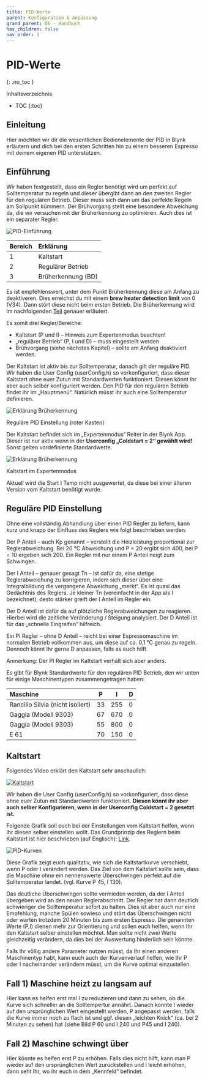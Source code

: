 ```yaml
---
title: PID-Werte
parent: Konfiguration & Anpassung
grand_parent: DE - Handbuch
has_children: false
nav_order: 1
---
```


# PID-Werte
{: .no_toc }

Inhaltsverzeichnis

* TOC
{:toc}

## Einleitung

Hier möchten wir dir die wesentlichen Bedienelemente der PID in Blynk erläutern und dich bei den ersten Schritten hin zu einem besseren Espresso mit deinem eigenen PID unterstützen.

## Einführung

Wir haben festgestellt, dass ein Regler benötigt wird um perfekt auf Solltemperatur zu regeln und dieser übergibt dann an den zweiten Regler für den regulären Betrieb. Dieser muss sich dann um das perfekte Regeln am Sollpunkt kümmern. Der Brühvorgang stellt eine besondere Abweichung da, die wir versuchen mit der Brüherkennung zu optimieren. Auch dies ist ein separater Regler.

![PID-Einführung](../../img/Bildschirmfoto-2020-11-04-um-20.51.31-1536x733.png)

Bereich | Erklärung
:--|:--
1 | Kaltstart
2 | Regulärer Betrieb
3 | Brüherkennung (BD)

Es ist empfehlenswert, unter dem Punkt Brüherkennung diese am Anfang zu deaktiveren. Dies erreichst du mit einem **brew heater detection limit** von 0 (V34). Dann stört diese nicht beim ersten Betrieb. Die Brüherkennung wird im nachfolgenden [Teil](brueherkennung.md) genauer erläutert.

Es somit drei Regler/Bereiche:

* Kaltstart (P und I) – Hinweis zum Expertenmodus beachten!
* „regulärer Betrieb“ (P, I und D) – muss eingestellt werden
* Brühvorgang (siehe nächstes Kapitel) – sollte am Anfang deaktiviert werden.

Der Kaltstart ist aktiv bis zur Solltemperatur, danach gilt der reguläre PID. Wir haben die User Config (userConfig.h) so vorkonfiguriert, dass dieser Kaltstart ohne euer Zutun mit Standardwerten funktioniert. Diesen könnt ihr aber auch selber konfiguriert werden. Den PID für den regulären Betrieb findet ihr im „Hauptmenü“. Natürlich müsst ihr auch eine Solltemperatur definieren.

![Erklärung Brüherkennung](../../img/Bildschirmfoto-2020-11-04-um-19.43.11.png)

Reguläre PID Einstellung (roter Kasten)

Der Kaltstart befindet sich im „Expertenmodus“ Reiter in der Blynk App. Dieser ist nur aktiv wenn in der **Userconfig „Coldstart = 2“ gewählt wird!** Sonst gelten vordefinierte Standardwerte.

![Erklärung Brüherkennung](../../img/Bildschirmfoto-2020-11-04-um-19.46.38.png)

Kaltstart im Expertenmodus

Aktuell wird die Start I Temp nicht ausgewertet, da diese bei einer älteren Version vom Kaltstart benötigt wurde.

## Reguläre PID Einstellung

Ohne eine vollständig Abhandlung über einen PID Regler zu liefern, kann kurz und knapp der Einfluss des Reglers wie folgt beschrieben werden:

Der P Anteil – auch Kp genannt – verstellt die Heizleistung proportional zur Reglerabweichung. Bei 20 °C Abweichung und P = 20 ergibt sich 400, bei P = 10 ergeben sich 200. Ein Regler mit nur einem P Anteil neigt zum Schwingen.

Der I Anteil – genauer gesagt Tn – ist dafür da, eine stetige Reglerabweichung zu korrigieren, indem sich dieser über eine Integralbildung die vergangene Abweichung „merkt“. Es ist quasi das Gedächtnis des Reglers. Je kleiner Tn (vereinfacht in der App als I bezeichnet), desto stärker greift der I Anteil im Regler ein.

Der D Anteil ist dafür da auf plötzliche Reglerabweichungen zu reagieren. Hierbei wird die zeitliche Veränderung / Steigung analysiert. Der D Anteil ist für das „schnelle Eingreifen“ hilfreich.

Ein PI Regler – ohne D Anteil – reicht bei einer Espressomaschine im normalen Betrieb vollkommen aus, um diese auf ca. 0,1 °C genau zu regeln. Dennoch könnt Ihr gerne D anpassen, falls es euch hilft.

Anmerkung: Der PI Regler im Kaltstart verhält sich aber anders.

Es gibt für Blynk Standardwerte für den regulären PID Betrieb, den wir unten für einige Maschinentypen zusammengetragen haben:

Maschine |	P |	I |	D
:-|-|-|-
Rancilio Silvia (nicht isoliert) | 33 | 255 | 0 |
Gaggia (Modell 9303) | 67 | 670 | 0
Gaggia (Modell 9303) | 55 | 800 | 0
E 61 | 70 | 150 | 0

## Kaltstart

Folgendes Video erklärt den Kaltstart sehr anschaulich:

[![Kaltstart](https://img.youtube.com/vi/DNfaZFtPRSA/hqdefault.jpg)](https://www.youtube.com/watch?v=DNfaZFtPRSA)

Wir haben die User Config (userConfig.h) so vorkonfiguriert, dass diese ohne euer Zutun mit Standardwerten funktioniert. **Diesen könnt ihr aber auch selber Konfigurieren, wenn in der Userconfig Coldstart = 2 gesetzt ist.**

Folgende Grafik soll euch bei der Einstellungen vom Kaltstart helfen, wenn Ihr diesen selber einstellen wollt. Das Grundprinzip des Reglern beim Kaltstart ist hier beschrieben (auf Englisch): [Link](http://brettbeauregard.com/blog/2017/06/introducing-proportional-on-measurement/).

![PID-Kurven](../../img/image.png)

Diese Grafik zeigt euch qualitativ, wie sich die Kaltstartkurve verschiebt, wenn P oder I verändert werden. Das Ziel von dem Kaltstart sollte sein, dass die Maschine ohne ein nennenswerte Überschwingen perfekt auf die Solltemperatur landet. (vgl. Kurve P 45, I 130).

Das deutliche Überschwingen sollte vermieden werden, da der I Anteil übergeben wird an den neuen Reglerabschnitt. Der Regler hat dann deutlich schwieriger die Solltemperatur sofort zu halten. Dies ist aber auch nur eine Empfehlung, manche Spülen sowieso und stört das Überschwingen nicht oder warten trotzdem 20 Minuten bis zum ersten Espresso.
Die genannten Werte (P,I) dienen mehr zur Orientierung und sollen euch helfen, wenn Ihr den Kaltstart selber einstellen möchtet. Man sollte nicht zwei Werte gleichzeitig verändern, da dies bei der Auswertung hinderlich sein könnte.

Falls Ihr völlig andere Parameter nutzen müsst, da Ihr einen anderen Maschinentyp habt, kann euch auch der Kurvenverlauf helfen, wie Ihr P oder I nacheinander verändern müsst, um die Kurve optimal einzustellen.

## Fall 1) Maschine heizt zu langsam auf

Hier kann es helfen erst mal I zu reduzieren und dann zu sehen, ob die Kurve sich schneller an die Solltempertur annährt. Danach könnte I wieder auf den ursprünglichen Wert eingestellt werden, P angepasst werden, falls die Kurve immer noch zu flach ist und ggf. diesen „leichten Knick“ (ca. bei 2 Minuten zu sehen) hat (siehe Bild P 60 und I 240 und P45 und I 240).

## Fall 2) Maschine schwingt über

Hier könnte es helfen erst P zu erhöhen. Falls dies nicht hilft, kann man P wieder auf den ursprünglichen Wert zurückstellen und I leicht erhöhen, dann seht Ihr, wo ihr euch in dem „Kennfeld“ befindet.
